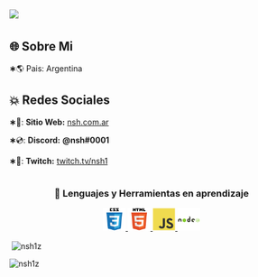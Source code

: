  <h1>

 <img src="https://readme-typing-svg.herokuapp.com/?lines=Hello,+There!+👋;This+is+nsh....;&center=true&size=30">
  </a>
</h1>

## 🌐 Sobre Mi
  
 **∗**🌎 Pais: Argentina
 
 ## 💥 Redes Sociales
**∗**🔮: **Sitio Web:** [nsh.com.ar](https://nsh.com.ar)

**∗**💿: **Discord:** **@nsh#0001**

**∗**🎥: **Twitch:** [twitch.tv/nsh1](https://twitch.tv/nsh1)

# <h3 align="center">🧰 Lenguajes y Herramientas en aprendizaje</h3>
<p align="center"> <a href="https://www.w3schools.com/css/" target="_blank"> <img src="https://raw.githubusercontent.com/devicons/devicon/master/icons/css3/css3-original-wordmark.svg" alt="css3" width="40" height="40"/> </a> <a href="https://www.w3.org/html/" target="_blank"> <img src="https://raw.githubusercontent.com/devicons/devicon/master/icons/html5/html5-original-wordmark.svg" alt="html5" width="40" height="40"/> </a> <a href="https://developer.mozilla.org/en-US/docs/Web/JavaScript" target="_blank"> <img src="https://raw.githubusercontent.com/devicons/devicon/master/icons/javascript/javascript-original.svg" alt="javascript" width="40" height="40"/> </a> <a href="https://nodejs.org" target="_blank"> <img src="https://raw.githubusercontent.com/devicons/devicon/master/icons/nodejs/nodejs-original-wordmark.svg" alt="nodejs" width="40" height="40"/> </a> <a 

--------------------------------------------------------------------

<p>&nbsp;<img align="center" src="https://github-readme-stats.vercel.app/api?username=nsh1z&show_icons=true&locale=en" alt="nsh1z" /></p>

<p><img align="left" src="https://github-readme-streak-stats.herokuapp.com/?user=nsh1z&" alt="nsh1z" /></p>

